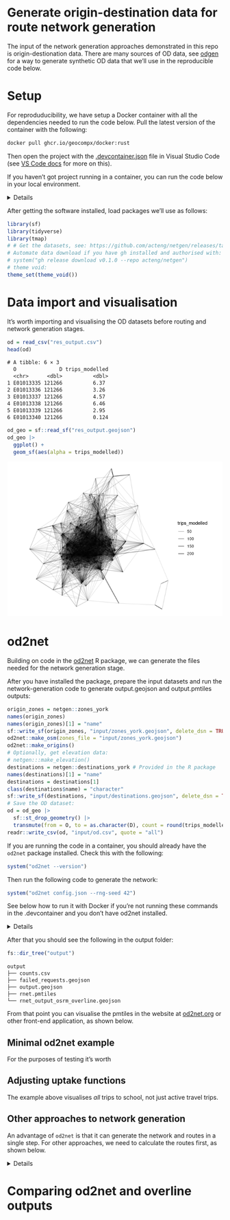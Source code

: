 # Generate origin-destination data for route network generation


The input of the network generation approaches demonstrated in this repo
is origin-destionation data. There are many sources of OD data, see
[odgen](odgen.qmd) for a way to generate synthetic OD data that we’ll
use in the reproducible code below.

# Setup

For reproduducibility, we have setup a Docker container with all the
dependencies needed to run the code below. Pull the latest version of
the container with the following:

``` bash
docker pull ghcr.io/geocompx/docker:rust
```

Then open the project with the [.devcontainer.json](.devcontainer) file
in Visual Studio Code (see [VS Code
docs](https://code.visualstudio.com/docs/devcontainers/containers) for
more on this).

If you haven’t got project running in a container, you can run the code
below in your local environment.

<details>

To run the code below you need to have R and Docker installed. After you
have installed R, you can install the packages we’ll use as follows:

``` r
# Install pak if not already installed:
if (!requireNamespace("pak", quietly = TRUE)) {
  install.packages("pak")
}
pkgs = c("sf", "tidyverse", "tmap", "pak")
pkgs_to_install = pkgs[!pkgs %in% installed.packages()]
if (length(pkgs_to_install) > 0) {
  pak::pkg_install(pkgs_to_install)
}
# Load the packages with vapply:
vapply(pkgs, require, logical(1), character.only = TRUE)
```

We will also install a couple of package that are not on CRAN:

``` r
pak::pkg_install("acteng/netgen")
pak::pkg_install("Urban-Analytics-Technology-Platform/od2net/r")
```

<!-- ::: {.panel-tabset group="language"}
&#10;## R -->
</details>

After getting the software installed, load packages we’ll use as
follows:

``` r
library(sf)
library(tidyverse)
library(tmap)
# # Get the datasets, see: https://github.com/acteng/netgen/releases/tag/v0.1.0
# Automate data download if you have gh installed and authorised with:
# system("gh release download v0.1.0 --repo acteng/netgen")
# theme void:
theme_set(theme_void())
```

<!-- ## Python
&#10;```python
# import pandas as pd
# import geopandas as gpd
# 
# # Get the datasets we'll use with os and subprocess:
# import subprocess
# subprocess.run(["gh", "release", "download", "v0.1.0"])
```
&#10;:::
&#10;
&#10;::: {.panel-tabset group="language"}
&#10;## R
&#10;## Python
&#10;```python
# od = pd.read_csv("res_output.csv")
# od.head()
# # TBC
```
&#10;:::
&#10;-->

# Data import and visualisation

It’s worth importing and visualising the OD datasets before routing and
network generation stages.

``` r
od = read_csv("res_output.csv")
head(od)
```

    # A tibble: 6 × 3
      O              D trips_modelled
      <chr>      <dbl>          <dbl>
    1 E01013335 121266          6.37 
    2 E01013336 121266          3.26 
    3 E01013337 121266          4.57 
    4 E01013338 121266          6.46 
    5 E01013339 121266          2.95 
    6 E01013340 121266          0.124

``` r
od_geo = sf::read_sf("res_output.geojson")
od_geo |>
  ggplot() +
  geom_sf(aes(alpha = trips_modelled))
```

![](README_files/figure-commonmark/desire-lines-r-1.png)

# od2net

Building on code in the
[od2net](https://urban-analytics-technology-platform.github.io/od2net/r/)
R package, we can generate the files needed for the network generation
stage.

After you have installed the package, prepare the input datasets and run
the network-generation code to generate output.geojson and
output.pmtiles outputs:

``` r
origin_zones = netgen::zones_york
names(origin_zones)
names(origin_zones)[1] = "name"
sf::write_sf(origin_zones, "input/zones_york.geojson", delete_dsn = TRUE)
od2net::make_osm(zones_file = "input/zones_york.geojson")
od2net::make_origins()
# Optionally, get elevation data:
# netgen:::make_elevation()
destinations = netgen::destinations_york # Provided in the R package
names(destinations)[1] = "name"
destinations = destinations[1]
class(destinations$name) = "character"
sf::write_sf(destinations, "input/destinations.geojson", delete_dsn = TRUE)
# Save the OD dataset:
od = od_geo |>
  sf::st_drop_geometry() |>
  transmute(from = O, to = as.character(D), count = round(trips_modelled))
readr::write_csv(od, "input/od.csv", quote = "all")
```

If you are running the code in a container, you should already have the
`od2net` package installed. Check this with the following:

``` r
system("od2net --version")
```

<!-- If you don't have it, you can copy the path /root/.cargo/bin/od2net to /usr/local/bin/ as follows: -->

Then run the following code to generate the network:

``` r
system("od2net config.json --rng-seed 42")
```

See below how to run it with Docker if you’re not running these commands
in the .devcontainer and you don’t have od2net installed.

<details>

Run the tool with Docker as follows:

``` bash
# On Linux:
sudo docker run -v $(pwd):/app ghcr.io/urban-analytics-technology-platform/od2net:main /app/config.json  --rng-seed 42
# On Windows:
docker run -v %cd%:/app ghcr.io/urban-analytics-technology-platform/od2net:main /app/config.json  --rng-seed 42
```

</details>

After that you should see the following in the output folder:

``` r
fs::dir_tree("output")
```

    output
    ├── counts.csv
    ├── failed_requests.geojson
    ├── output.geojson
    ├── rnet.pmtiles
    └── rnet_output_osrm_overline.geojson

From that point you can visualise the pmtiles in the website at
[od2net.org](https://od2net.org) or other front-end application, as
shown below.

## Minimal od2net example

For the purposes of testing it’s worth

## Adjusting uptake functions

The example above visualises *all* trips to school, not just active
travel trips.

## Other approaches to network generation

An advantage of `od2net` is that it can generate the network and routes
in a single step. For other approaches, we need to calculate the routes
first, as shown below.

<details>

# Routing

There are many ways to calculate routes. The simplest in many cases will
be to calculate them with a routing engine. Let’s do that with
interfaces to the OSRM routing engine in the first instance. Note: if
you use the `od2net` approach, you can do the routing and network
generation stage in a single step, see below for more on that.

## OSRM: basic

``` r
od_geo_top_100 = od_geo |>
  slice_max(trips_modelled, n = 100) 
```

``` r
routes_osrm_minimal = stplanr::route(
  l = od_geo_top_100,
  route_fun = stplanr::route_osrm,
  osrm.profile = "foot"
)
```

``` r
routes_osrm_minimal |>
  ggplot() +
  geom_sf(alpha = 0.3, size = 9)
```

![](README_files/figure-commonmark/osrm-basic-1.png)

## Locally hosted OSRM

We can spin-up a local OSRM server to calculate routes as
[follows](https://github.com/Project-OSRM/osrm-backend#using-docker):

``` r
location = osmextract::oe_match(
  od_geo_top_100 |> sf::st_union()
)
osmextract::oe_download(
    location$url,
    file_basename = "osm.pbf",
    download_directory = "."
)
```

Then with the system shell:

``` bash
docker run -t -v "${PWD}:/data" ghcr.io/project-osrm/osrm-backend osrm-extract -p /opt/car.lua /data/geofabrik_osm.pbf || echo "osrm-extract failed"
docker run -t -v "${PWD}:/data" ghcr.io/project-osrm/osrm-backend osrm-extract -p /opt/car.lua /data/geofrabik_osm.osm.pbf || echo "osrm-extract failed"
```

That should generate something like:

    [2024-08-27T15:00:31.786775132] [info] Expansion: 766813 nodes/sec and 382310 edges/sec
    [2024-08-27T15:00:31.786776903] [info] To prepare the data for routing, run: ./osrm-contract "/data/geofabrik_osm"
    [2024-08-27T15:00:31.836550204] [info] RAM: peak bytes used: 532934656

Note the process used 532934656 bytes (532.9 MB) of RAM.

Then:

``` bash
docker run -t -v "${PWD}:/data" ghcr.io/project-osrm/osrm-backend osrm-partition /data/geofabrik_osm.osrm || echo "osrm-partition failed"
docker run -t -v "${PWD}:/data" ghcr.io/project-osrm/osrm-backend osrm-customize /data/geofabrik_osm.osrm || echo "osrm-customize failed"
docker run -t -i -p 5000:5000 -v "${PWD}:/data" ghcr.io/project-osrm/osrm-backend osrm-routed --algorithm mld /data/geofabrik_osm
```

Check it is alive as follows:

``` r
system('curl "http://127.0.0.1:5000/route/v1/driving/13.388860,52.517037;13.385983,52.496891?steps=true"')
```

Now we can run all the routes:

``` r
routes_osrm_2 = stplanr::route(
  l = od_geo,
  route_fun = stplanr::route_osrm,
  osrm.profile = "foot",
  osrm.server = "http://127.0.0.1:5000/"
)
```

``` r
sf::write_sf(routes_osrm_2, "routes_osrm_2.geojson", delete_dsn = TRUE) 
system("gh release upload v0.1.0 routes_osrm_2.geojson")
```

Let’s visualise the routes:

``` r
routes_osrm_2 |>
  ggplot() +
  geom_sf(alpha = 0.3, size = 9)
```

![](README_files/figure-commonmark/osrm-locally-hosted-1.png)

# Network generation

## Overline

The `overline()` function in the R package stplanr is one way to to
generate route networks:

``` r
names(routes_osrm_2)
rnet = stplanr::overline(routes_osrm_2, attrib = "trips_modelled")
plot(rnet)
```

A disadvantage of this approach is that it’s computational
resource-intensive and takes a long time. An in-progress is `od2net`.

</details>

# Comparing od2net and overline outputs
